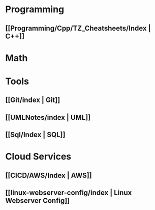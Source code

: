 # Programming
## [[Programming/Cpp/TZ_Cheatsheets/Index | C++]]

# Math
# Tools
## [[Git/index | Git]]
## [[UMLNotes/index | UML]]
## [[Sql/Index | SQL]]
# Cloud Services
## [[CICD/AWS/Index | AWS]]
## [[linux-webserver-config/index | Linux Webserver Config]]

